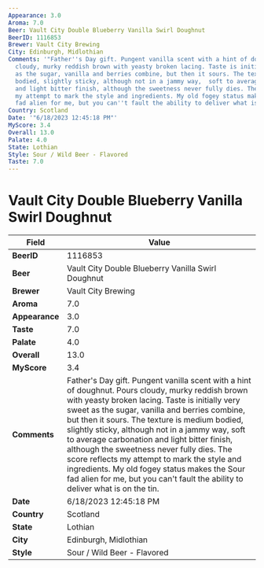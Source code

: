 ```yaml
---
Appearance: 3.0
Aroma: 7.0
Beer: Vault City Double Blueberry Vanilla Swirl Doughnut
BeerID: 1116853
Brewer: Vault City Brewing
City: Edinburgh, Midlothian
Comments: '"Father''s Day gift. Pungent vanilla scent with a hint of doughnut. Pours
  cloudy, murky reddish brown with yeasty broken lacing. Taste is initially very sweet
  as the sugar, vanilla and berries combine, but then it sours. The texture is medium
  bodied, slightly sticky, although not in a jammy way,  soft to average carbonation
  and light bitter finish, although the sweetness never fully dies. The score reflects
  my attempt to mark the style and ingredients. My old fogey status makes the Sour
  fad alien for me, but you can''t fault the ability to deliver what is on the tin."'
Country: Scotland
Date: '"6/18/2023 12:45:18 PM"'
MyScore: 3.4
Overall: 13.0
Palate: 4.0
State: Lothian
Style: Sour / Wild Beer - Flavored
Taste: 7.0
---
```


# Vault City Double Blueberry Vanilla Swirl Doughnut

| Field         | Value |
|---------------|-------|
| **BeerID** | 1116853 |
| **Beer** | Vault City Double Blueberry Vanilla Swirl Doughnut |
| **Brewer** | Vault City Brewing |
| **Aroma** | 7.0 |
| **Appearance** | 3.0 |
| **Taste** | 7.0 |
| **Palate** | 4.0 |
| **Overall** | 13.0 |
| **MyScore** | 3.4 |
| **Comments** | Father's Day gift. Pungent vanilla scent with a hint of doughnut. Pours cloudy, murky reddish brown with yeasty broken lacing. Taste is initially very sweet as the sugar, vanilla and berries combine, but then it sours. The texture is medium bodied, slightly sticky, although not in a jammy way,  soft to average carbonation and light bitter finish, although the sweetness never fully dies. The score reflects my attempt to mark the style and ingredients. My old fogey status makes the Sour fad alien for me, but you can't fault the ability to deliver what is on the tin. |
| **Date** | 6/18/2023 12:45:18 PM |
| **Country** | Scotland |
| **State** | Lothian |
| **City** | Edinburgh, Midlothian |
| **Style** | Sour / Wild Beer - Flavored |
